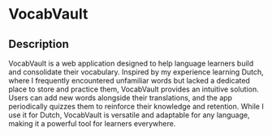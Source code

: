 # VocabVault

## Description
VocabVault is a web application designed to help language learners build and consolidate their vocabulary. Inspired by my experience learning Dutch, where I frequently encountered unfamiliar words but lacked a dedicated place to store and practice them, VocabVault provides an intuitive solution. Users can add new words alongside their translations, and the app periodically quizzes them to reinforce their knowledge and retention. While I use it for Dutch, VocabVault is versatile and adaptable for any language, making it a powerful tool for learners everywhere.
